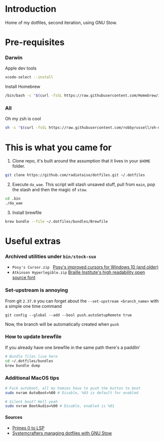 # Introduction

Home of my dotfiles, second iteration, using GNU Stow.

# Pre-requisites

### Darwin
Apple dev tools
```zsh
xcode-select --install
```

Install Homebrew
```zsh
/bin/bash -c "$(curl -fsSL https://raw.githubusercontent.com/Homebrew/install/HEAD/install.sh)"
```

### All
Oh my zsh is cool
```zsh
sh -c "$(curl -fsSL https://raw.githubusercontent.com/robbyrussell/oh-my-zsh/master/tools/install.sh)"
```

# This is what you came for

1. Clone repo, it's built around the assumption that it lives in your `$HOME` folder.

```zsh
git clone https://github.com/radiotaiso/dotfiles.git ~/.dotfiles
```

2. Execute `da_wae`. This script will stash unsaved stuff, pull from `main`, pop the stash and then the magic of `stow`.

```zsh
cd .bin
./da_wae
```

3. Install brewfile
```zsh
brew bundle --file ~/.dotfiles/bundles/Brewfile
```

# Useful extras

### Archived utilities under `bin/stock-sux`

- `Posy's Cursor.zip ` [Posy's improved cursors for Windows 10 (and older)](http://www.michieldb.nl/other/cursors/)
- `Atkinson Hyperlegible.zip` [Braille Institute's high readability open source font](https://brailleinstitute.org/freefont)

### Set-upstream is annoying

From git `2.37.0` you can forget about the `--set-upstream <branch_name>` with a simple one time command
```
git config --global --add --bool push.autoSetupRemote true
```
Now, the branch will be automatically created when `push`

### How to update brewfile
If you already have one brewfile in the same path there's a paddlin'

```zsh
# Bundle files live here
cd ~/.dotfiles/bundles 
brew bundle dump
```

### Additional MacOS tips 

```zsh
# Fuck autoboot, all my homies have to push the button to boot
sudo nvram AutoBoot=%00 # Disable, %03 is default for enabled

# Silent boot? Hell yeah
sudo nvram BootAudio=%00 # Disable, enabled is %01
```

#### Sources

* [Primes 0 to LSP](https://www.youtube.com/watch?v=w7i4amO_zaE)
* [Systemcrafters managing dotfiles with GNU Stow](https://systemcrafters.net/managing-your-dotfiles/using-gnu-stow/)
